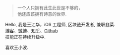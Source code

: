 > 一个人只拥有此生此世是不够的，  
> 他还应该拥有诗意的世界.

Hello, 我是王江华，iOS 工程师, 区块链开发者, 兼职韭菜.  
[博客](https://huangxuan.me)、[微博](https://weibo.com/u/3128048007)、[知乎](https://www.zhihu.com/people/wang-er-9-77)、[Github](https://github.com/jax1993)  
技能正在持续升级中.

喜欢王小波.
